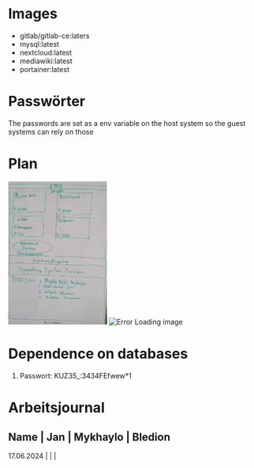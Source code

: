 # Images
- gitlab/gitlab-ce:laters
- mysql:latest
- nextcloud:latest
- mediawiki:latest
- portainer:latest

# Passwörter
The passwords are set as a env variable on the host system so the guest systems can rely on those

# Plan
<a><img src="img/Plan.jpg" alt="Error Loading image" width="200"/></a>
<img src="img/Networks.png" alt="Error Loading image" width="200"/>

# Dependence on databases

1. Passwort: KUZ35_:3434FEfwew*1

# Arbeitsjournal
Name | Jan | Mykhaylo | Bledion
-------------------------------
17.06.2024 | | |
